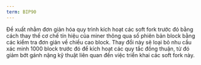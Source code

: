 ```yaml
---
term: BIP90
---
```


Đề xuất nhằm đơn giản hóa quy trình kích hoạt các soft fork trước đó bằng cách thay thế cơ chế tín hiệu của miner thông qua số phiên bản block bằng các kiểm tra đơn giản về chiều cao block. Thay đổi này sẽ loại bỏ nhu cầu xác minh 1000 block trước đó để kích hoạt các quy tắc đồng thuận, từ đó giảm bớt gánh nặng kỹ thuật liên quan đến việc triển khai các soft fork này.